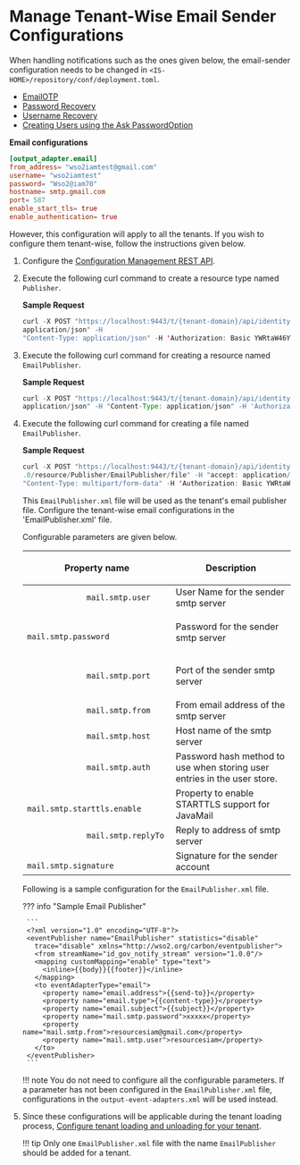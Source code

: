 # Manage Tenant-Wise Email Sender Configurations 

When handling notifications such as the ones given below, the email-sender configuration needs to be changed in `<IS-HOME>/repository/conf/deployment.toml`. 

- [EmailOTP](../../../guides/mfa/2fa-email-otp/)
- [Password Recovery](../../../guides/password-mgt/recover-password/)
- [Username Recovery](../../../guides/identity-lifecycles/recover-username/)
- [Creating Users using the Ask PasswordOption](../../../guides/identity-lifecycles/invitation-workflow/)

**Email configurations**

 ``` toml
 [output_adapter.email]
 from_address= "wso2iamtest@gmail.com"
 username= "wso2iamtest"
 password= "Wso2@iam70"
 hostname= smtp.gmail.com
 port= 587
 enable_start_tls= true
 enable_authentication= true
 ```
 However, this configuration will apply to all the tenants. If you wish to configure them tenant-wise, follow the instructions given below. 
 
1. Configure the [Configuration Management REST API](../../../apis/use-the-configuration-management-rest-apis/). 
2. Execute the following curl command to create a resource type named `Publisher`. 

    **Sample Request**
    ``` java 
    curl -X POST "https://localhost:9443/t/{tenant-domain}/api/identity/config-mgt/v1.0/resource-type" -H "accept: 
    application/json" -H 
    "Content-Type: application/json" -H 'Authorization: Basic YWRtaW46YWRtaW4=' -d "{ \"name\": \"Publisher\", \"description\": \"Publisher Configurations\"}"
    ```
3. Execute the following curl command for creating a resource named `EmailPublisher`. 

    **Sample Request**
    ``` java 
    curl -X POST "https://localhost:9443/t/{tenant-domain}/api/identity/config-mgt/v1.0/resource/Publisher" -H "accept: 
    application/json" -H "Content-Type: application/json" -H 'Authorization: Basic YWRtaW46YWRtaW4=' -d "{ \"name\": \"EmailPublisher\", \"attributes\": [ { \"key\": \"email\", \"value\": \"string\" } ]}"
    ```
4. Execute the following curl command for creating a file named `EmailPublisher`. 

    **Sample Request**
    ``` java 
    curl -X POST "https://localhost:9443/t/{tenant-domain}/api/identity/config-mgt/v1
    .0/resource/Publisher/EmailPublisher/file" -H "accept: application/json" -H 
    "Content-Type: multipart/form-data" -H 'Authorization: Basic YWRtaW46YWRtaW4=' -F "resourceFile=@EmailPublisher.xml;type=text/xml" -F "fileName=EmailPublisher"
    ```
    This `EmailPublisher.xml` file will be used as the tenant's email publisher file. Configure the tenant-wise email configurations in the 'EmailPublisher.xml' file.
    
    Configurable parameters are given below. 
    
    <table>
    <thead>
    <tr class="header">
    <th><p>Property name</p></th>
    <th><p>Description</p></th>
    </tr>
    </thead>
    <tbody>
    <tr class="odd">
    <td><code>             mail.smtp.user            </code></td>
    <td>User Name for the sender smtp server</td>
    </tr>
    <tr class="even">
    <td><code>             mail.smtp.password            </code></td>
    <td><p>Password for the sender smtp server</p></td>
    </tr>
    <tr class="odd">
    <td><code>             mail.smtp.port            </code></td>
    <td><p>Port of the sender smtp server</p></td>
    </tr>
    <tr class="even">
    <td><code>             mail.smtp.from            </code></td>
    <td>From email address of the smtp server</td>
    </tr>
    <tr class="odd">
    <td><code>             mail.smtp.host            </code></td>
    <td>Host name of the smtp server</td>
    </tr>
    <tr class="even">
    <td><code>             mail.smtp.auth           </code></td>
    <td>Password hash method to use when storing user entries in the user store.</td>
    </tr>
    <tr class="odd">
    <td><code>             mail.smtp.starttls.enable           </code></td>
    <td>Property to enable STARTTLS support for JavaMail</td>
    </tr>
    <tr class="even">
    <td><code>             mail.smtp.replyTo           </code></td>
    <td>Reply to address of smtp server</td>
    </tr>
    <tr class="odd">
    <td><code>             mail.smtp.signature           </code></td>
    <td>Signature for the sender account</td>
    </tr>
    </tbody>
    </table>
    
    Following is a sample configuration for the `EmailPublisher.xml` file. 
    
    ??? info "Sample Email Publisher"
        
        ```
        <?xml version="1.0" encoding="UTF-8"?>
        <eventPublisher name="EmailPublisher" statistics="disable"
          trace="disable" xmlns="http://wso2.org/carbon/eventpublisher">
          <from streamName="id_gov_notify_stream" version="1.0.0"/>
          <mapping customMapping="enable" type="text">
            <inline>{{body}}{{footer}}</inline>
          </mapping>
          <to eventAdapterType="email">
            <property name="email.address">{{send-to}}</property>
            <property name="email.type">{{content-type}}</property>
            <property name="email.subject">{{subject}}</property>
            <property name="mail.smtp.password">xxxxx</property>
            <property name="mail.smtp.from">resourcesiam@gmail.com</property>
            <property name="mail.smtp.user">resourcesiam</property>
          </to>
        </eventPublisher>
        ``` 
        
    !!! note
        You do not need to configure all the configurable parameters. If a parameter has not been configured in the `EmailPublisher.xml` file, configurations in the `output-event-adapters.xml` will be used instead. 
    
5. Since these configurations will be applicable during the tenant loading process, [Configure tenant loading and 
unloading for your tenant](../../../guides/tenants/tenant-wise-config). 

    !!! tip
        Only one `EmailPublisher.xml` file with the name `EmailPublisher` should be added for a tenant.

    
